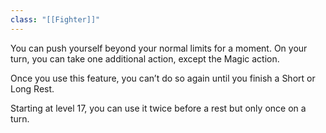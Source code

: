 ```yaml
---
class: "[[Fighter]]"
---
```

You can push yourself beyond your normal limits for a moment. On your turn, you can take one additional action, except the Magic action.

Once you use this feature, you can’t do so again until you finish a Short or Long Rest.

Starting at level 17, you can use it twice before a rest but only once on a turn.